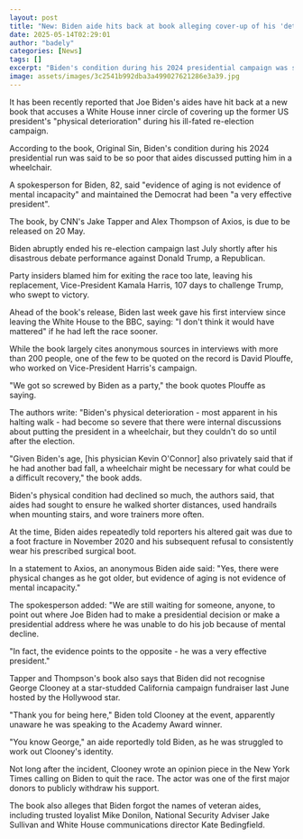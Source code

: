 ```yaml
---
layout: post
title: "New: Biden aide hits back at book alleging cover-up of his 'deterioration'"
date: 2025-05-14T02:29:01
author: "badely"
categories: [News]
tags: []
excerpt: "Biden's condition during his 2024 presidential campaign was said to be so poor that aides discussed putting him in a wheelchair."
image: assets/images/3c2541b992dba3a499027621286e3a39.jpg
---
```


It has been recently reported that Joe Biden's aides have hit back at a new book that accuses a White House inner circle of covering up the former US president's "physical deterioration" during his ill-fated re-election campaign.

According to the book, Original Sin, Biden's condition during his 2024 presidential run was said to be so poor that aides discussed putting him in a wheelchair. 

A spokesperson for Biden, 82, said "evidence of aging is not evidence of mental incapacity" and maintained the Democrat had been "a very effective president". 

The book, by CNN's Jake Tapper and Alex Thompson of Axios, is due to be released on 20 May. 

Biden abruptly ended his re-election campaign last July shortly after his disastrous debate performance against Donald Trump, a Republican.

Party insiders blamed him for exiting the race too late, leaving his replacement, Vice-President Kamala Harris, 107 days to challenge Trump, who swept to victory.

Ahead of the book's release, Biden last week gave his first interview since leaving the White House to the BBC, saying: "I don't think it would have mattered" if he had left the race sooner. 

While the book largely cites anonymous sources in interviews with more than 200 people, one of the few to be quoted on the record is David Plouffe, who worked on Vice-President Harris's campaign.

"We got so screwed by Biden as a party," the book quotes Plouffe as saying.

The authors write: "Biden's physical deterioration - most apparent in his halting walk - had become so severe that there were internal discussions about putting the president in a wheelchair, but they couldn't do so until after the election.

"Given Biden's age, [his physician Kevin O'Connor] also privately said that if he had another bad fall, a wheelchair might be necessary for what could be a difficult recovery," the book adds.

Biden's physical condition had declined so much, the authors said, that aides had sought to ensure he walked shorter distances, used handrails when mounting stairs, and wore trainers more often. 

At the time, Biden aides repeatedly told reporters his altered gait was due to a foot fracture in November 2020 and his subsequent refusal to consistently wear his prescribed surgical boot. 

In a statement to Axios, an anonymous Biden aide said: "Yes, there were physical changes as he got older, but evidence of aging is not evidence of mental incapacity."

The spokesperson added: "We are still waiting for someone, anyone, to point out where Joe Biden had to make a presidential decision or make a presidential address where he was unable to do his job because of mental decline. 

"In fact, the evidence points to the opposite - he was a very effective president."

Tapper and Thompson's book also says that Biden did not recognise George Clooney at a star-studded California campaign fundraiser last June  hosted by the Hollywood star. 

"Thank you for being here," Biden told Clooney at the event, apparently unaware he was speaking to the Academy Award winner. 

"You know George," an aide reportedly told Biden, as he was struggled to work out Clooney's identity. 

Not long after the incident, Clooney wrote an opinion piece in the New York Times calling on Biden to quit the race. The actor was one of the first major donors to publicly withdraw his support. 

The book also alleges that Biden forgot the names of veteran aides, including trusted loyalist Mike Donilon, National Security Adviser Jake Sullivan and White House communications director Kate Bedingfield.

